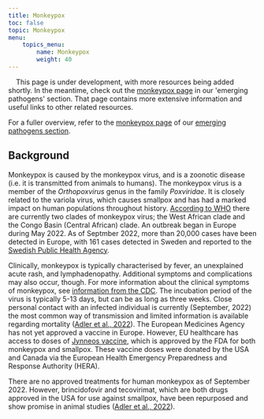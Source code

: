 ```yaml
---
title: Monkeypox
toc: false
topic: Monkeypox
menu:
    topics_menu:
        name: Monkeypox
        weight: 40
---
```


<div class="alert alert-info">
  <i class="bi bi-exclamation-triangle-fill"></i>
  <span>This page is under development, with more resources being added shortly. In the meantime, check out the <a href="/pathogens/monkeypox">monkeypox page</a> in our 'emerging pathogens' section. That page contains more extensive information and useful links to other related resources.</span>
</div>

For a fuller overview, refer to the [monkeypox page](/pathogens/monkeypox) of our [emerging pathogens section](/pathogens).

## Background

Monkeypox is caused by the monkeypox virus, and is a zoonotic disease (i.e. it is transmitted from animals to humans). The monkeypox virus is a member of the *Orthopoxvirus* genus in the family *Poxviridae*. It is closely related to the variola virus, which causes smallpox and has had a marked impact on human populations throughout history. [According to WHO](https://www.who.int/emergencies/disease-outbreak-news/item/2022-DON385) there are currently two clades of monkeypox virus; the West African clade and the Congo Basin (Central African) clade. An outbreak began in Europe during May 2022. As of Septmber 2022, more than 20,000 cases have been detected in Europe, with 161 cases detected in Sweden and reported to the [Swedish Public Health Agency](https://www.folkhalsomyndigheten.se/smittskydd-beredskap/utbrott/aktuella-utbrott/apkoppor-internationellt-maj-2022-/).

Clinically, monkeypox is typically characterised by fever, an unexplained acute rash, and lymphadenopathy. Additional symptoms and complications may also occur, though. For more information about the clinical symptoms of monkeypox, see [information from the CDC](https://www.cdc.gov/poxvirus/monkeypox/symptoms/index.html). The incubation period of the virus is typically 5-13 days, but can be as long as three weeks. Close personal contact with an infected individual is currently (September, 2022) the most common way of transmission and limited information is available regarding mortality ([Adler et al., 2022](https://doi.org/10.1016/S1473-3099(22)00228-6)). The European Medicines Agency has not yet approved a vaccine in Europe. However, EU healthcare has access to doses of [Jynneos vaccine](https://www.cdc.gov/poxvirus/monkeypox/vaccines/jynneos.html), which is approved by the FDA for both monkeypox and smallpox. These vaccine doses were donated by the USA and Canada via the European Health Emergency Preparedness and Response Authority (HERA).

There are no approved treatments for human monkeypox as of September 2022. However, brincidofovir and tecovirimat, which are both drugs approved in the USA for use against smallpox, have been repurposed and show promise in animal studies ([Adler et al., 2022](https://doi.org/10.1016/S1473-3099(22)00228-6)).
